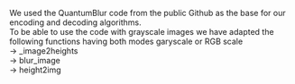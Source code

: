 We used the QuantumBlur code from the public Github as the base for our encoding and decoding algorithms.\
To be able to use the code with grayscale images we have adapted the following functions having both modes garyscale or RGB scale\
  &rarr; _image2heights\
  &rarr; blur_image\
  &rarr; height2img
